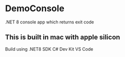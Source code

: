 # DemoConsole
.NET 8 console app which returns exit code

## This is built in mac with apple silicon
Build using
.NET8 SDK
C# Dev Kit
VS Code 
